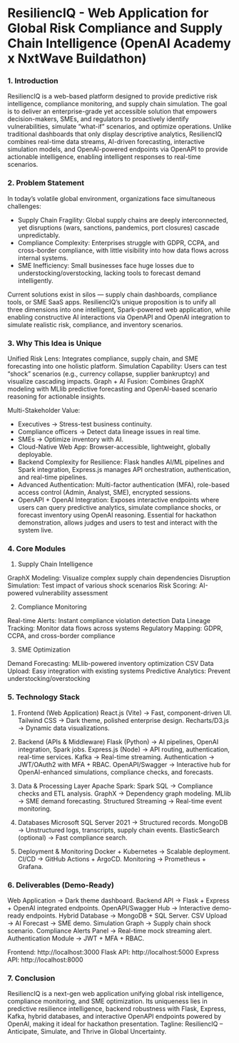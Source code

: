 # ResiliencIQ - Web Application for Global Risk Compliance and Supply Chain Intelligence (OpenAI Academy x NxtWave Buildathon)

### 1. Introduction
ResiliencIQ is a web-based platform designed to provide predictive risk intelligence, compliance monitoring, and supply chain simulation. The goal is to deliver an enterprise-grade yet accessible solution that empowers decision-makers, SMEs, and regulators to proactively identify vulnerabilities, simulate “what-if” scenarios, and optimize operations. Unlike traditional dashboards that only display descriptive analytics, ResiliencIQ combines real-time data streams, AI-driven forecasting, interactive simulation models, and OpenAI-powered endpoints via OpenAPI to provide actionable intelligence, enabling intelligent responses to real-time scenarios.

### 2. Problem Statement
In today’s volatile global environment, organizations face simultaneous challenges:
- Supply Chain Fragility: Global supply chains are deeply interconnected, yet disruptions (wars, sanctions, pandemics, port closures) cascade unpredictably.
- Compliance Complexity: Enterprises struggle with GDPR, CCPA, and cross-border compliance, with little visibility into how data flows across internal systems.
- SME Inefficiency: Small businesses face huge losses due to understocking/overstocking, lacking tools to forecast demand intelligently.

Current solutions exist in silos — supply chain dashboards, compliance tools, or SME SaaS apps. ResiliencIQ’s unique proposition is to unify all three dimensions into one intelligent, Spark-powered web application, while enabling constructive AI interactions via OpenAPI and OpenAI integration to simulate realistic risk, compliance, and inventory scenarios.

### 3. Why This Idea is Unique
Unified Risk Lens: Integrates compliance, supply chain, and SME forecasting into one holistic platform.
Simulation Capability: Users can test “shock” scenarios (e.g., currency collapse, supplier bankruptcy) and visualize cascading impacts.
Graph + AI Fusion: Combines GraphX modeling with MLlib predictive forecasting and OpenAI-based scenario reasoning for actionable insights.

Multi-Stakeholder Value:

- Executives → Stress-test business continuity.
- Compliance officers → Detect data lineage issues in real time.
- SMEs → Optimize inventory with AI.
- Cloud-Native Web App: Browser-accessible, lightweight, globally deployable.
- Backend Complexity for Resilience: Flask handles AI/ML pipelines and Spark integration, Express.js manages API orchestration, authentication, and real-time pipelines.
- Advanced Authentication: Multi-factor authentication (MFA), role-based access control (Admin, Analyst, SME), encrypted sessions.
- OpenAPI + OpenAI Integration: Exposes interactive endpoints where users can query predictive analytics, simulate compliance shocks, or forecast inventory using OpenAI reasoning. Essential for hackathon demonstration, allows judges and users to test and interact with the system live.

### 4. Core Modules 

1. Supply Chain Intelligence

GraphX Modeling: Visualize complex supply chain dependencies
Disruption Simulation: Test impact of various shock scenarios
Risk Scoring: AI-powered vulnerability assessment

2. Compliance Monitoring

Real-time Alerts: Instant compliance violation detection
Data Lineage Tracking: Monitor data flows across systems
Regulatory Mapping: GDPR, CCPA, and cross-border compliance

3. SME Optimization

Demand Forecasting: MLlib-powered inventory optimization
CSV Data Upload: Easy integration with existing systems
Predictive Analytics: Prevent understocking/overstocking

### 5. Technology Stack

1. Frontend (Web Application)
React.js (Vite) → Fast, component-driven UI.
Tailwind CSS → Dark theme, polished enterprise design.
Recharts/D3.js → Dynamic data visualizations.

2. Backend (APIs & Middleware)
Flask (Python) → AI pipelines, OpenAI integration, Spark jobs.
Express.js (Node) → API routing, authentication, real-time services.
Kafka → Real-time streaming.
Authentication → JWT/OAuth2 with MFA + RBAC.
OpenAPI/Swagger → Interactive hub for OpenAI-enhanced simulations, compliance checks, and forecasts.

3. Data & Processing Layer
Apache Spark:
Spark SQL → Compliance checks and ETL analysis.
GraphX → Dependency graph modeling.
MLlib → SME demand forecasting.
Structured Streaming → Real-time event monitoring.

4. Databases
Microsoft SQL Server 2021 → Structured records.
MongoDB → Unstructured logs, transcripts, supply chain events.
ElasticSearch (optional) → Fast compliance search.

5. Deployment & Monitoring
Docker + Kubernetes → Scalable deployment.
CI/CD → GitHub Actions + ArgoCD.
Monitoring → Prometheus + Grafana.


### 6. Deliverables (Demo-Ready)
Web Application → Dark theme dashboard.
Backend API → Flask + Express + OpenAI integrated endpoints.
OpenAPI/Swagger Hub → Interactive demo-ready endpoints.
Hybrid Database → MongoDB + SQL Server.
CSV Upload → AI Forecast → SME demo.
Simulation Graph → Supply chain shock scenario.
Compliance Alerts Panel → Real-time mock streaming alert.
Authentication Module → JWT + MFA + RBAC.

Frontend: http://localhost:3000
Flask API: http://localhost:5000
Express API: http://localhost:8000

### 7. Conclusion
ResiliencIQ is a next-gen web application unifying global risk intelligence, compliance monitoring, and SME optimization. Its uniqueness lies in predictive resilience intelligence, backend robustness with Flask, Express, Kafka, hybrid databases, and interactive OpenAPI endpoints powered by OpenAI, making it ideal for hackathon presentation.
Tagline: ResiliencIQ – Anticipate, Simulate, and Thrive in Global Uncertainty.


